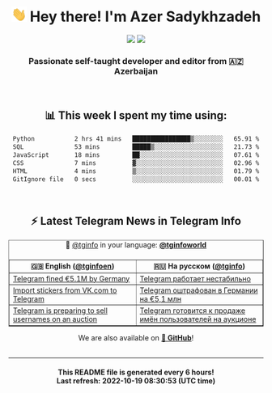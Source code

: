 <div align="center">
	<div>
		<h1>
      <img src="./assets/hi.gif" width="30px"> Hey there! I'm Azer Sadykhzadeh
    </h1>
    <img height="18" src="https://komarev.com/ghpvc/?username=sadykhzadeh&label=Views&color=2081c1&style=flat-square" />
		<a href="https://wakatime.com/@Azer"> <img height="18" src="https://wakatime.com/badge/user/f80ae27a-c328-426f-a381-bc84136e2dd6.svg" /> </a>
    <h3>
      Passionate self-taught developer and editor from 🇦🇿 Azerbaijan
    </h3>
  </div>
  <br>

<h2>📊 This week I spent my time using:</h2>

<!--START_SECTION:waka-->

```text
Python           2 hrs 41 mins   ████████████████▒░░░░░░░░   65.91 %
SQL              53 mins         █████▒░░░░░░░░░░░░░░░░░░░   21.73 %
JavaScript       18 mins         ██░░░░░░░░░░░░░░░░░░░░░░░   07.61 %
CSS              7 mins          ▓░░░░░░░░░░░░░░░░░░░░░░░░   02.96 %
HTML             4 mins          ▒░░░░░░░░░░░░░░░░░░░░░░░░   01.79 %
GitIgnore file   0 secs          ░░░░░░░░░░░░░░░░░░░░░░░░░   00.01 %
```

<!--END_SECTION:waka-->

<br>

<h2>⚡️ Latest Telegram News in Telegram Info</h2>
  <table border>
		<tr>
			<th width="50%">🇬🇧 English (<a href="https://t.me/tginfoen">@tginfoen</a>)</th>
			<th>🇷🇺 На русском (<a href="https://t.me/tginfo">@tginfo</a>)</th>
		</tr>
		<caption>🚩 <a href="https://t.me/tginfo">@tginfo</a> in your language: <a href="https://t.me/tginfoworld"><b>@tginfoworld</b></a><caption/>
  <tr><td><a href="https://t.me/tginfoen/1503">Telegram fined €5.1M by Germany</a></td>
    <td><a href="https://t.me/tginfo/3450">Telegram работает нестабильно</a></td></tr><tr><td><a href="https://t.me/tginfoen/1502">Import stickers from VK․com to Telegram</a></td>
    <td><a href="https://t.me/tginfo/3449">Telegram оштрафован в Германии на €5,1 млн</a></td></tr><tr><td><a href="https://t.me/tginfoen/1501">Telegram is preparing to sell usernames on an auction</a></td>
    <td><a href="https://t.me/tginfo/3448">Telegram готовится к продаже имён пользователей на аукционе</a></td></tr>
</table>
We are also available on <a href="https://github.com/tginfo"><b>🐙 GitHub</b></a>!
</div>

<br>
<hr>
<h4 align="center">This README file is generated <b>every 6 hours</b>!</br>Last refresh: <b>2022-10-19 08:30:53 (UTC time)</b></h4>
